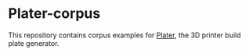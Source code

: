 # Plater-corpus

This repository contains corpus examples for [Plater](https://github.com/RobotsWar/Plater),
the 3D printer build plate generator.

